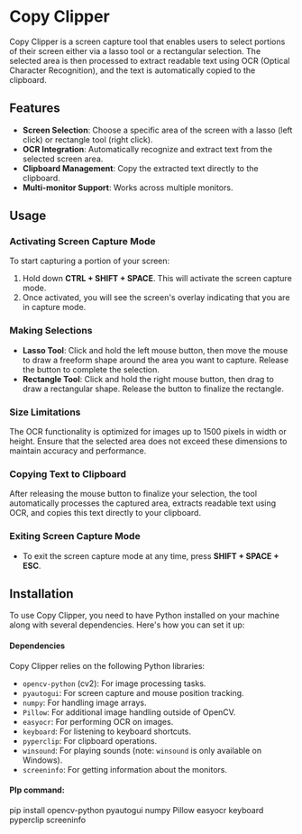 # Copy Clipper

Copy Clipper is a screen capture tool that enables users to select portions of their screen either via a lasso tool or a rectangular selection. The selected area is then processed to extract readable text using OCR (Optical Character Recognition), and the text is automatically copied to the clipboard.

## Features

- **Screen Selection**: Choose a specific area of the screen with a lasso (left click) or rectangle tool (right click).
- **OCR Integration**: Automatically recognize and extract text from the selected screen area.
- **Clipboard Management**: Copy the extracted text directly to the clipboard.
- **Multi-monitor Support**: Works across multiple monitors.

## Usage

### Activating Screen Capture Mode
To start capturing a portion of your screen:
1. Hold down **CTRL + SHIFT + SPACE**. This will activate the screen capture mode.
2. Once activated, you will see the screen's overlay indicating that you are in capture mode.

### Making Selections
- **Lasso Tool**: Click and hold the left mouse button, then move the mouse to draw a freeform shape around the area you want to capture. Release the button to complete the selection.
- **Rectangle Tool**: Click and hold the right mouse button, then drag to draw a rectangular shape. Release the button to finalize the rectangle.

### Size Limitations
The OCR functionality is optimized for images up to 1500 pixels in width or height. Ensure that the selected area does not exceed these dimensions to maintain accuracy and performance.

### Copying Text to Clipboard
After releasing the mouse button to finalize your selection, the tool automatically processes the captured area, extracts readable text using OCR, and copies this text directly to your clipboard.

### Exiting Screen Capture Mode
- To exit the screen capture mode at any time, press **SHIFT + SPACE + ESC**. 


## Installation

To use Copy Clipper, you need to have Python installed on your machine along with several dependencies. Here's how you can set it up:

#### Dependencies

Copy Clipper relies on the following Python libraries:
- `opencv-python` (cv2): For image processing tasks.
- `pyautogui`: For screen capture and mouse position tracking.
- `numpy`: For handling image arrays.
- `Pillow`: For additional image handling outside of OpenCV.
- `easyocr`: For performing OCR on images.
- `keyboard`: For listening to keyboard shortcuts.
- `pyperclip`: For clipboard operations.
- `winsound`: For playing sounds (note: `winsound` is only available on Windows).
- `screeninfo`: For getting information about the monitors.

#### PIp command:
pip install opencv-python pyautogui numpy Pillow easyocr keyboard pyperclip screeninfo

